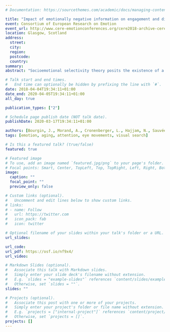 ```yaml
---
# Documentation: https://sourcethemes.com/academic/docs/managing-content/

title: "Impact of emotionally negative information on engagement and disengagement processes in aging : a visual search paradigm in eye-tracking"
event: Consortium of European Research on Emotion
event_url: http://www.cere-emotionconferences.org/cere2018-archive-cere-2018-april-4-5-2018-glasgow-scotland-uk/
location: Glasgow, Scotland
address:
  street:
  city:
  region:
  postcode:
  country:
summary:
abstract: "Socioemotional selectivity theory posits the existence of a motivational positivity bias in aging, leading to a facilitated engagement towards positive information in older adults. However, several studies suggest that an early engagement toward negative information might still be present in aging, whereas the disengagement from negative information might be more efficient in this population. Yet, we suggest that the influence of negative information on early disengagement processes was not accurately assessed in aging studies and requires further investigation. In this perspective, 24 young adults and 30 old adults were eye-tracked while they performed a visual search task on a computer screen: the target was a means of transport with implicit (negative or neutral) emotional content, presented concurrently with one, three or five non-means of transport neutral distractors. Once participants found the target, they had to identify whether a break in the target frame was on the left or right. Young adults and healthy old adults detected negative targets more efficiently than neutral targets, showing a facilitated engagement toward negative information. Furthermore, it took longer for both groups, and even more so for old adults, to answer about the frame break location for negative rather than neutral target content (after accounting for initial fixation delay), showing a more difficult disengagement from negative information. The present study is the first to highlight an influence of negative information on both engagement and disengagement processes in aging."

# Talk start and end times.
#   End time can optionally be hidden by prefixing the line with `#`.
date: 2018-04-04T19:34:11+01:00
date_end: 2020-04-05T19:34:11+01:00
all_day: true

publication_types: ["2"]

# Schedule page publish date (NOT talk date).
publishDate: 2020-03-17T19:34:11+01:00

authors: [Bourgin, J., Morand, A., Cronenberger, L., Hajjam, N., Sauvée, M., Moreaud, O., Silvert, L., \& Hot, P.]
tags: [emotion, aging, attention, eye movements, visual search]

# Is this a featured talk? (true/false)
featured: true

# Featured image
# To use, add an image named `featured.jpg/png` to your page's folder.
# Focal points: Smart, Center, TopLeft, Top, TopRight, Left, Right, BottomLeft, Bottom, BottomRight.
image:
  caption: ""
  focal_point: ""
  preview_only: false

# Custom links (optional).
#   Uncomment and edit lines below to show custom links.
# links:
# - name: Follow
#   url: https://twitter.com
#   icon_pack: fab
#   icon: twitter

# Optional filename of your slides within your talk's folder or a URL.
url_slides:

url_code:
url_pdf: https://osf.io/nf9x4/
url_video:

# Markdown Slides (optional).
#   Associate this talk with Markdown slides.
#   Simply enter your slide deck's filename without extension.
#   E.g. `slides = "example-slides"` references `content/slides/example-slides.md`.
#   Otherwise, set `slides = ""`.
slides: ""

# Projects (optional).
#   Associate this post with one or more of your projects.
#   Simply enter your project's folder or file name without extension.
#   E.g. `projects = ["internal-project"]` references `content/project/deep-learning/index.md`.
#   Otherwise, set `projects = []`.
projects: []
---
```

